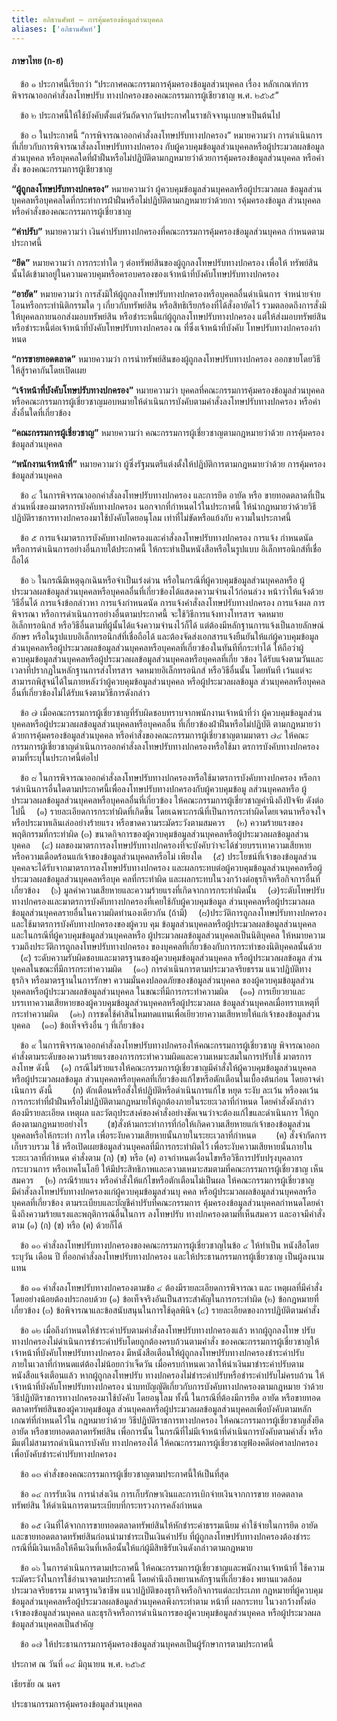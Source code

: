 ```yaml
---
title: อภิธานศัพท์ – การคุ้มครองข้อมูลส่วนบุคคล
aliases: ['อภิธานศัพท์']
---
```



#### ภาษาไทย (ก-ฮ)

&emsp;ข้อ ๑ ประกาศนี้เรียกว่า “ประกาศคณะกรรมการคุ้มครองข้อมูลส่วนบุคคล เรื่อง
            หลักเกณฑ์การพิจารณาออกคําสั่งลงโทษปรับ
            ทางปกครองของคณะกรรมการผู้เชียวชาญ พ.ศ. ๒๕๖๕”

&emsp;ข้อ ๒ ประกาศนี้ให้ใช้บังคับตั้งแต่วันถัดจากวันประกาศในราชกิจจานุเบกษาเป็นต้นไป

&emsp;ข้อ ๓ ในประกาศนี้ “การพิจารณาออกคําสั่งลงโทษปรับทางปกครอง” หมายความว่า
การดําเนินการที่เกี่ยวกับการพิจารณาสั่งลงโทษปรับทางปกครอง
กับผู้ควบคุมข้อมูลส่วนบุคคลหรือผู้ประมวลผลข้อมูลส่วนบุคคล
หรือบุคคลใดที่ฝ่าฝืนหรือไม่ปฏิบัติตามกฎหมายว่าด้วยการคุ้มครองข้อมูลส่วนบุคคล
หรือคําสั่ง ของคณะกรรมการผู้เชียวชาญ

**“ผู้ถูกลงโทษปรับทางปกครอง”** หมายความว่า ผู้ควบคุมข้อมูลส่วนบุคคลหรือผู้ประมวลผล
ข้อมูลส่วนบุคคลหรือบุคคลใดที่กระทําการฝ่าฝืนหรือไม่ปฏิบัติตามกฎหมายว่าด้วยกา
รคุ้มครองข้อมูล ส่วนบุคคล หรือคําสั่งของคณะกรรมการผู้เชี่ยวชาญ

**“ค่าปรับ”** หมายความว่า เงินค่าปรับทางปกครองที่คณะกรรมการคุ้มครองข้อมูลส่วนบุคคล
กําหนดตามประกาศนี้

**“ยึด”** หมายความว่า การกระทําใด ๆ ต่อทรัพย์สินของผู้ถูกลงโทษปรับทางปกครอง เพื่อให้
ทรัพย์สินนั้นได้เข้ามาอยู่ในความควบคุมหรือครอบครองของเจ้าหน้าที่บังคับโทษปรับทางปกครอง

**“อายัด”** หมายความว่า การสังมิให้ผู้ถูกลงโทษปรับทางปกครองหรือบุคคลอื่นดําเนินการ
จําหน่ายจ่ายโอนหรือกระทํานิติกรรมใด ๆ เกี่ยวกับทรัพย์สิน หรือสิทธิเรียกร้องที่ได้สั่งอายัดไว้
รวมตลอดถึงการสั่งมิให้บุคคลภายนอกส่งมอบทรัพย์สิน หรือชําระหนี้แก่ผู้ถูกลงโทษปรับทางปกครอง
แต่ให้ส่งมอบทรัพย์สินหรือชําระหนี้ต่อเจ้าหน้าที่บังคับโทษปรับทางปกครอง
ณ ที่ซึ่งเจ้าหน้าที่บังคับ โทษปรับทางปกครองกําหนด

**“การขายทอดตลาด”** หมายความว่า การนําทรัพย์สินของผู้ถูกลงโทษปรับทางปกครอง ออกขายโดยวิธีให้สู้ราคากันโดยเปิดเผย

**“เจ้าหน้าที่บังคับโทษปรับทางปกครอง”** หมายความว่า บุคคลที่คณะกรรมการคุ้มครองข้อมูลส่วนบุคคล
หรือคณะกรรมการผู้เชี่ยวชาญมอบหมายให้ดําเนินการบังคับตามคําสั่งลงโทษปรับทางปกครอง
หรือคําสั่งอื่นใดที่เกี่ยวข้อง

**“คณะกรรมการผู้เชี่ยวชาญ”** หมายความว่า คณะกรรมการผู้เชี่ยวชาญตามกฎหมายว่าด้วย การคุ้มครองข้อมูลส่วนบุคคล

**“พนักงานเจ้าหน้าที่”** หมายความว่า ผู้ซึ่งรัฐมนตรีแต่งตั้งให้ปฏิบัติการตามกฎหมายว่าด้วย การคุ้มครองข้อมูลส่วนบุคคล

&emsp;ข้อ ๔ ในการพิจารณาออกคําสั่งลงโทษปรับทางปกครอง และการยึด อายัด หรือ
ขายทอดตลาดที่เป็นส่วนหนึ่งของมาตรการบังคับทางปกครอง
นอกจากที่กําหนดไว้ในประกาศนี้
ให้นํากฎหมายว่าด้วยวิธีปฏิบัติราชการทางปกครองมาใช้บังคับโดยอนุโลม
เท่าที่ไม่ขัดหรือแย้งกับ ความในประกาศนี้

&emsp;ข้อ ๕ การแจ้งมาตรการบังคับทางปกครองและคําสั่งลงโทษปรับทางปกครอง การแจ้ง
กําหนดนัด หรือการดําเนินการอย่างอื่นภายใต้ประกาศนี้
ให้กระทําเป็นหนังสือหรือในรูปแบบ อิเล็กทรอนิกส์ที่เชื่อถือได้

&emsp;ข้อ ๖ ในกรณีมีเหตุฉุกเฉินหรือจําเป็นเร่งด่วน หรือในกรณีที่ผู้ควบคุมข้อมูลส่วนบุคคลหรือ
ผู้ประมวลผลข้อมูลส่วนบุคคลหรือบุคคลอื่นที่เกี่ยวข้องได้แสดงความจํานงไว้ก่อนล่วง
หน้าว่าให้แจ้งด้วย วิธีอื่นได้ การแจ้งข้อกล่าวหา การแจ้งกําหนดนัด
การแจ้งคําสั่งลงโทษปรับทางปกครอง การแจ้งผล การพิจารณา
หรือการดําเนินการอย่างอื่นตามประกาศนี้ จะใช้วิธีการแจ้งทางโทรสาร จดหมาย
อิเล็กทรอนิกส์ หรือวิธีอื่นตามที่ผู้นั้นได้แจ้งความจํานงไว้ก็ได้
แต่ต้องมีหลักฐานการแจ้งเป็นลายลักษณ์อักษร
หรือในรูปแบบอิเล็กทรอนิกส์ที่เชื่อถือได้ และต้องจัดส่งเอกสารแจ้งยืนยันให้แก่ผู้ควบคุมข้อมูล
ส่วนบุคคลหรือผู้ประมวลผลข้อมูลส่วนบุคคลหรือบุคคลที่เกี่ยวข้องในทันทีที่กระทําได้
ให้ถือว่าผู้ควบคุมข้อมูลส่วนบุคคลหรือผู้ประมวลผลข้อมูลส่วนบุคคลหรือบุคคลที่เกี่ย
วข้อง ได้รับแจ้งตามวันและเวลาที่ปรากฏในหลักฐานการส่งโทรสาร
จดหมายอิเล็กทรอนิกส์ หรือวิธีอื่นนั้น โดยทันที
เว้นแต่จะสามารถพิสูจน์ได้ในภายหลังว่าผู้ควบคุมข้อมูลส่วนบุคคล
หรือผู้ประมวลผลข้อมูล ส่วนบุคคลหรือบุคคลอื่นที่เกี่ยวข้องไม่ได้รับแจ้งตามวิธีการดังกล่าว

&emsp;ข้อ ๗ เมื่อคณะกรรมการผู้เชี่ยวชาญที่รับผิดชอบทราบจากพนักงานเจ้าหน้าที่ว่า
ผู้ควบคุมข้อมูลส่วนบุคคลหรือผู้ประมวลผลข้อมูลส่วนบุคคลหรือบุคคลอื่น
ที่เกี่ยวข้องฝ่าฝืนหรือไม่ปฏิบัติ ตามกฎหมายว่าด้วยการคุ้มครองข้อมูลส่วนบุคคล
หรือคําสั่งของคณะกรรมการผู้เชี่ยวชาญตามมาตรา ๗๔
ให้คณะกรรมการผู้เชี่ยวชาญดําเนินการออกคําสั่งลงโทษปรับทางปกครองหรือใช้มา
ตรการบังคับทางปกครอง ตามที่ระบุในประกาศนี้ต่อไป


&emsp;ข้อ ๘ ในการพิจารณาออกคําสั่งลงโทษปรับทางปกครองหรือใช้มาตรการบังคับทางปกครอง
หรือการดําเนินการอื่นใดตามประกาศนี้เพื่อลงโทษปรับทางปกครองกับผู้ควบคุมข้อมู
ลส่วนบุคคลหรือ ผู้ประมวลผลข้อมูลส่วนบุคคลหรือบุคคลอื่นที่เกี่ยวข้อง
ให้คณะกรรมการผู้เชี่ยวชาญคํานึงถึงปัจจัย ดังต่อไปนี้
&emsp;(๑) รายละเอียดการกระทําผิดที่เกิดขึ้น
โดยเฉพาะกรณีที่เป็นการกระทําผิดโดยเจตนาหรือจงใจ
หรือประมาทเลินเล่ออย่างร้ายแรง หรือขาดความระมัดระวังตามสมควร
&emsp;(๒) ความร้ายแรงของพฤติกรรมที่กระทําผิด (๓)
ขนาดกิจการของผู้ควบคุมข้อมูลส่วนบุคคลหรือผู้ประมวลผลข้อมูลส่วนบุคคล
&emsp;(๔) ผลของมาตรการลงโทษปรับทางปกครองที่จะบังคับว่าจะได้ช่วยบรรเทาความเสียหาย
หรือความเดือดร้อนแก่เจ้าของข้อมูลส่วนบุคคลหรือไม่ เพียงใด
&emsp;(๕) ประโยชน์ที่เจ้าของข้อมูลส่วนบุคคลจะได้รับจากมาตรการลงโทษปรับทางปกครอง
และผลกระทบต่อผู้ควบคุมข้อมูลส่วนบุคคลหรือผู้ประมวลผลข้อมูลส่วนบุคคลหรือบุค
คลที่กระทําผิด และผลกระทบในวงกว้างต่อธุรกิจหรือกิจการอื่นที่เกี่ยวข้อง
&emsp;(๖) มูลค่าความเสียหายและความร้ายแรงที่เกิดจากการกระทําผิดนั้น
&emsp;(๗)ระดับโทษปรับทางปกครองและมาตรการบังคับทางปกครองที่เคยใช้กับผู้ควบคุมข้อมูล
ส่วนบุคคลหรือผู้ประมวลผลข้อมูลส่วนบุคคลรายอื่นในความผิดทํานองเดียวกัน (ถ้ามี)
&emsp;(๘)ประวัติการถูกลงโทษปรับทางปกครองและใช้มาตรการบังคับทางปกครองของผู้ควบ
คุม ข้อมูลส่วนบุคคลหรือผู้ประมวลผลข้อมูลส่วนบุคคล
และในกรณีที่ผู้ควบคุมข้อมูลส่วนบุคคลหรือ
ผู้ประมวลผลข้อมูลส่วนบุคคลเป็นนิติบุคคล
ให้หมายความรวมถึงประวัติการถูกลงโทษปรับทางปกครอง
ของบุคคลที่เกี่ยวข้องกับการกระทําของนิติบุคคลนั้นด้วย
&emsp;(๙) ระดับความรับผิดชอบและมาตรฐานของผู้ควบคุมข้อมูลส่วนบุคคล
หรือผู้ประมวลผลข้อมูล ส่วนบุคคลในขณะที่มีการกระทําความผิด
&emsp;(๑๐) การดําเนินการตามประมวลจริยธรรม แนวปฏิบัติทางธุรกิจ
หรือมาตรฐานในการรักษา ความมั่นคงปลอดภัยของข้อมูลส่วนบุคคล
ของผู้ควบคุมข้อมูลส่วนบุคคลหรือผู้ประมวลผลข้อมูลส่วนบุคคล ในขณะที่มีการกระทําความผิด
&emsp;(๑๑) การเยียวยาและบรรเทาความเสียหายของผู้ควบคุมข้อมูลส่วนบุคคลหรือผู้ประมวลผล
ข้อมูลส่วนบุคคลเมื่อทราบเหตุที่กระทําความผิด
&emsp;(๑๒) การชดใช้ค่าสินไหมทดแทนเพื่อเยียวยาความเสียหายให้แก่เจ้าของข้อมูลส่วนบุคคล
&emsp;(๑๓) ข้อเท็จจริงอื่น ๆ ที่เกี่ยวข้อง

&emsp;ข้อ ๙ ในการพิจารณาออกคําสั่งลงโทษปรับทางปกครองให้คณะกรรมการผู้เชี่ยวชาญ
พิจารณาออกคําสั่งตามระดับของความร้ายแรงของการกระทําความผิดและความเหมาะสมในการปรับใช้ มาตรการลงโทษ ดังนี้
&emsp;(๑) กรณีไม่ร้ายแรงให้คณะกรรมการผู้เชี่ยวชาญมีคําสั่งให้ผู้ควบคุมข้อมูลส่วนบุคคล
หรือผู้ประมวลผลข้อมูล ส่วนบุคคลหรือบุคคลที่เกี่ยวข้องแก้ไขหรือตักเตือนในเบื้องต้นก่อน
โดยอาจดําเนินการ ดังนี้
&emsp;&emsp;(ก) ตักเตือนหรือสั่งให้ปฏิบัติหรือดําเนินการแก้ไข หยุด ระงับ ละเว้น หรืองดเว้น
การกระทําที่ฝ่าฝืนหรือไม่ปฏิบัติตามกฎหมายให้ถูกต้องภายในระยะเวลาที่กําหนด
โดยคําสั่งดังกล่าว ต้องมีรายละเอียด เหตุผล
และวัตถุประสงค์ของคําสั่งอย่างชัดเจนว่าจะต้องแก้ไขและดําเนินการ
ให้ถูกต้องตามกฎหมายอย่างไร
&emsp;&emsp;(ข)สั่งห้ามกระทําการที่ก่อให้เกิดความเสียหายแก่เจ้าของข้อมูลส่วนบุคคลหรือให้กระทํา
การใด เพื่อระงับความเสียหายนั้นภายในระยะเวลาที่กําหนด
&emsp;&emsp;(ค) สั่งจํากัดการเก็บรวบรวม ใช้ หรือเปิดเผยข้อมูลส่วนบุคคลที่มีการกระทําผิดไว้
เพื่อระงับความเสียหายนั้นภายในระยะเวลาที่กําหนด
คําสั่งตาม (ก) (ข) หรือ (ค) อาจกําหนดเงื่อนไขหรือวิธีการปรับปรุงบุคลากร
กระบวนการ หรือเทคโนโลยี
ให้มีประสิทธิภาพและความเหมาะสมตามที่คณะกรรมการผู้เชี่ยวชาญ เห็นสมควร
&emsp;(๒) กรณีร้ายแรง หรือคําสั่งให้แก้ไขหรือตักเตือนไม่เป็นผล
ให้คณะกรรมการผู้เชี่ยวชาญมีคําสั่งลงโทษปรับทางปกครองแก่ผู้ควบคุมข้อมูลส่วนบุ
คคล หรือผู้ประมวลผลข้อมูลส่วนบุคคลหรือบุคคลที่เกี่ยวข้อง
ตามระเบียบและบัญชีค่าปรับที่คณะกรรมการ
คุ้มครองข้อมูลส่วนบุคคลกําหนดโดยคํานึงถึงความร้ายแรงและพฤติการณ์อื่นในการ
ลงโทษปรับ ทางปกครองตามที่เห็นสมควร และอาจมีคําสั่งตาม (๑) (ก) (ข) หรือ (ค)
ด้วยก็ได้

&emsp;ข้อ ๑๐ คําสั่งลงโทษปรับทางปกครองของคณะกรรมการผู้เชี่ยวชาญในข้อ ๔
ให้ทําเป็น หนังสือโดยระบุวัน เดือน ปี ที่ออกคําสั่งลงโทษปรับทางปกครอง
และให้ประธานกรรมการผู้เชี่ยวชาญ เป็นผู้ลงนามแทน

&emsp;ข้อ ๑๑ คําสั่งลงโทษปรับทางปกครองตามข้อ ๔ ต้องมีรายละเอียดการพิจารณา และ
เหตุผลที่มีคําสั่ง โดยอย่างน้อยต้องประกอบด้วย
(๑) ข้อเท็จจริงอันเป็นสาระสําคัญในการกระทําผิด
(๒) ข้อกฎหมายที่เกี่ยวข้อง
(๓) ข้อพิจารณาและข้อสนับสนุนในการใช้ดุลพินิจ
(๔) รายละเอียดของการปฏิบัติตามคําสั่ง

&emsp;ข้อ ๑๒ เมื่อถึงกําหนดให้ชําระค่าปรับตามคําสั่งลงโทษปรับทางปกครองแล้ว
หากผู้ถูกลงโทษ ปรับทางปกครองไม่ดําเนินการชําระค่าปรับโดยถูกต้องครบถ้วนตามคําสั่ง
ของคณะกรรมการผู้เชี่ยวชาญให้เจ้าหน้าที่บังคับโทษปรับทางปกครอง
มีหนังสือเตือนให้ผู้ถูกลงโทษปรับทางปกครองชําระค่าปรับ ภายในเวลาที่กําหนดแต่ต้องไม่น้อยกว่าเจ็ดวัน
เมื่อครบกําหนดเวลาให้นําเงินมาชําระค่าปรับตามหนังสือแจ้งเตือนแล้ว
หากผู้ถูกลงโทษปรับ ทางปกครองไม่ชําระค่าปรับหรือชําระค่าปรับไม่ครบถ้วน
ให้เจ้าหน้าที่บังคับโทษปรับทางปกครอง
นําบทบัญญัติเกี่ยวกับการบังคับทางปกครองตามกฎหมาย
ว่าด้วยวิธีปฏิบัติราชการทางปกครองมาใช้บังคับ โดยอนุโลม ทั้งนี้ ในกรณีที่ต้องมีการยึด อายัด
หรือขายทอดตลาดทรัพย์สินของผู้ควบคุมข้อมูล
ส่วนบุคคลหรือผู้ประมวลผลข้อมูลส่วนบุคคลเพื่อบังคับตามหลักเกณฑ์ที่กําหนดไว้ใน
กฎหมายว่าด้วย วิธีปฏิบัติราชการทางปกครอง ให้คณะกรรมการผู้เชี่ยวชาญสั่งยึด
อายัด หรือขายทอดตลาดทรัพย์สิน เพื่อการนั้น
ในกรณีที่ไม่มีเจ้าหน้าที่ดําเนินการบังคับตามคําสั่ง
หรือมีแต่ไม่สามารถดําเนินการบังคับ ทางปกครองได้
ให้คณะกรรมการผู้เชี่ยวชาญฟ้องคดีต่อศาลปกครอง
เพื่อบังคับชําระค่าปรับทางปกครอง

&emsp;ข้อ ๑๓ คําสั่งของคณะกรรมการผู้เชี่ยวชาญตามประกาศนี้ให้เป็นที่สุด

&emsp;ข้อ ๑๔ การรับเงิน การนําส่งเงิน การเก็บรักษาเงินและการเบิกจ่ายเงินจากการขาย
ทอดตลาดทรัพย์สิน ให้ดําเนินการตามระเบียบที่กระทรวงการคลังกําหนด

&emsp;ข้อ ๑๕ เงินที่ได้จากการขายทอดตลาดทรัพย์สินให้หักชําระค่าธรรมเนียม
ค่าใช้จ่ายในการยึด อายัด และขายทอดตลาดทรัพย์สินก่อนนํามาชําระเป็นเงินค่าปรับ
ที่ผู้ถูกลงโทษปรับทางปกครองต้องชําระ
กรณีที่มีเงินเหลือให้คืนเงินที่เหลือนั้นให้แก่ผู้มีสิทธิรับเงินดังกล่าวตามกฎหมาย

&emsp;ข้อ ๑๖ ในการดําเนินการตามประกาศนี้ ให้คณะกรรมการผู้เชี่ยวชาญและพนักงานเจ้าหน้าที่
ใช้ความระมัดระวังในการใช้อํานาจตามประกาศนี้ โดยคํานึงถึงพยานหลักฐานที่เกี่ยวข้อง
พยานแวดล้อม ประมวลจริยธรรม มาตรฐานวิชาชีพ แนวปฏิบัติของธุรกิจหรือกิจการแต่ละประเภท
กฎหมายที่ผู้ควบคุมข้อมูลส่วนบุคคลหรือผู้ประมวลผลข้อมูลส่วนบุคคลพึงกระทําตาม
หน้าที่ ผลกระทบ ในวงกว้างทั้งต่อเจ้าของข้อมูลส่วนบุคคล
และธุรกิจหรือการดําเนินการของผู้ควบคุมข้อมูลส่วนบุคคล
หรือผู้ประมวลผลข้อมูลส่วนบุคคลเป็นสําคัญ

&emsp;ข้อ ๑๗ ให้ประธานกรรมการคุ้มครองข้อมูลส่วนบุคคลเป็นผู้รักษาการตามประกาศนี้

ประกาศ ณ วันที่ ๑๔ มิถุนายน พ.ศ. ๒๕๖๕

เธียรชัย ณ นคร

ประธานกรรมการคุ้มครองข้อมูลส่วนบุคคล